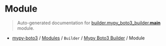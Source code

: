 # Module

> Auto-generated documentation for [builder.mypy_boto3_builder.__main__](https://github.com/vemel/mypy_boto3/blob/master/builder/mypy_boto3_builder/__main__.py) module.

- [mypy-boto3](../../README.md#mypy_boto3) / [Modules](../../MODULES.md#mypy-boto3-modules) / `Builder` / [Mypy Boto3 Builder](index.md#mypy-boto3-builder) / Module
